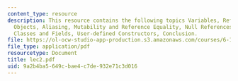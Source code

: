 ```yaml
---
content_type: resource
description: This resource contains the following topics Variables, References and
  Objects, Aliasing, Mutability and Reference Equality, Null References, User-defined
  Classes and Fields, User-defined Constructors, Conclusion.
file: https://ol-ocw-studio-app-production.s3.amazonaws.com/courses/6-170-laboratory-in-software-engineering-fall-2005/9a2b4ba5649cbae4c7de932e71c3d016_lec2.pdf
file_type: application/pdf
resourcetype: Document
title: lec2.pdf
uid: 9a2b4ba5-649c-bae4-c7de-932e71c3d016
---
```

